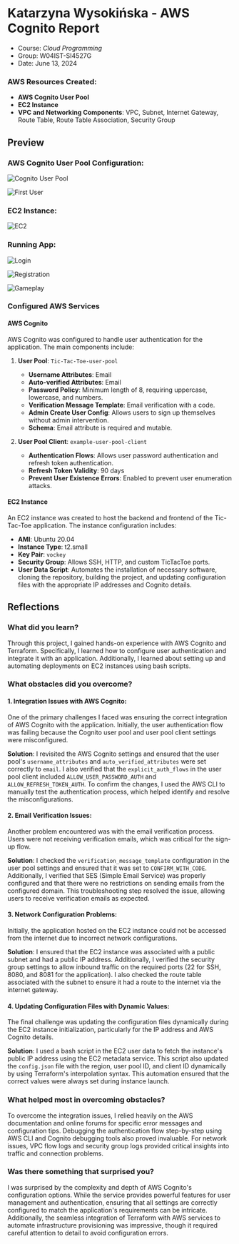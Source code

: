 # Katarzyna Wysokińska - AWS Cognito Report

- Course: _Cloud Programming_
- Group: W04IST-SI4527G
- Date: June 13, 2024

### AWS Resources Created:

- **AWS Cognito User Pool**
- **EC2 Instance**
- **VPC and Networking Components**: VPC, Subnet, Internet Gateway, Route Table, Route Table Association, Security Group

## Preview

### AWS Cognito User Pool Configuration:

![Cognito User Pool](img/user-pool.jpg)

![First User](img/first_user.png)

### EC2 Instance:

![EC2](img/ec2.png)

### Running App:

![Login](img/login.png)

![Registration](img/registration.png)

![Gameplay](img/gameplay.png)

### Configured AWS Services

#### AWS Cognito

AWS Cognito was configured to handle user authentication for the application. The main components include:

1. **User Pool**: `Tic-Tac-Toe-user-pool`

   - **Username Attributes**: Email
   - **Auto-verified Attributes**: Email
   - **Password Policy**: Minimum length of 8, requiring uppercase, lowercase, and numbers.
   - **Verification Message Template**: Email verification with a code.
   - **Admin Create User Config**: Allows users to sign up themselves without admin intervention.
   - **Schema**: Email attribute is required and mutable.

2. **User Pool Client**: `example-user-pool-client`
   - **Authentication Flows**: Allows user password authentication and refresh token authentication.
   - **Refresh Token Validity**: 90 days
   - **Prevent User Existence Errors**: Enabled to prevent user enumeration attacks.

#### EC2 Instance

An EC2 instance was created to host the backend and frontend of the Tic-Tac-Toe application. The instance configuration includes:

- **AMI**: Ubuntu 20.04
- **Instance Type**: t2.small
- **Key Pair**: `vockey`
- **Security Group**: Allows SSH, HTTP, and custom TicTacToe ports.
- **User Data Script**: Automates the installation of necessary software, cloning the repository, building the project, and updating configuration files with the appropriate IP addresses and Cognito details.

## Reflections

### What did you learn?

Through this project, I gained hands-on experience with AWS Cognito and Terraform. Specifically, I learned how to configure user authentication and integrate it with an application. Additionally, I learned about setting up and automating deployments on EC2 instances using bash scripts.

### What obstacles did you overcome?

#### 1. Integration Issues with AWS Cognito:

One of the primary challenges I faced was ensuring the correct integration of AWS Cognito with the application. Initially, the user authentication flow was failing because the Cognito user pool and user pool client settings were misconfigured.

**Solution**:
I revisited the AWS Cognito settings and ensured that the user pool's `username_attributes` and `auto_verified_attributes` were set correctly to `email`. I also verified that the `explicit_auth_flows` in the user pool client included `ALLOW_USER_PASSWORD_AUTH` and `ALLOW_REFRESH_TOKEN_AUTH`. To confirm the changes, I used the AWS CLI to manually test the authentication process, which helped identify and resolve the misconfigurations.

#### 2. Email Verification Issues:

Another problem encountered was with the email verification process. Users were not receiving verification emails, which was critical for the sign-up flow.

**Solution**:
I checked the `verification_message_template` configuration in the user pool settings and ensured that it was set to `CONFIRM_WITH_CODE`. Additionally, I verified that SES (Simple Email Service) was properly configured and that there were no restrictions on sending emails from the configured domain. This troubleshooting step resolved the issue, allowing users to receive verification emails as expected.

#### 3. Network Configuration Problems:

Initially, the application hosted on the EC2 instance could not be accessed from the internet due to incorrect network configurations.

**Solution**:
I ensured that the EC2 instance was associated with a public subnet and had a public IP address. Additionally, I verified the security group settings to allow inbound traffic on the required ports (22 for SSH, 8080, and 8081 for the application). I also checked the route table associated with the subnet to ensure it had a route to the internet via the internet gateway.

#### 4. Updating Configuration Files with Dynamic Values:

The final challenge was updating the configuration files dynamically during the EC2 instance initialization, particularly for the IP address and AWS Cognito details.

**Solution**:
I used a bash script in the EC2 user data to fetch the instance's public IP address using the EC2 metadata service. This script also updated the `config.json` file with the region, user pool ID, and client ID dynamically by using Terraform's interpolation syntax. This automation ensured that the correct values were always set during instance launch.

### What helped most in overcoming obstacles?

To overcome the integration issues, I relied heavily on the AWS documentation and online forums for specific error messages and configuration tips. Debugging the authentication flow step-by-step using AWS CLI and Cognito debugging tools also proved invaluable. For network issues, VPC flow logs and security group logs provided critical insights into traffic and connection problems.

### Was there something that surprised you?

I was surprised by the complexity and depth of AWS Cognito's configuration options. While the service provides powerful features for user management and authentication, ensuring that all settings are correctly configured to match the application's requirements can be intricate. Additionally, the seamless integration of Terraform with AWS services to automate infrastructure provisioning was impressive, though it required careful attention to detail to avoid configuration errors.
